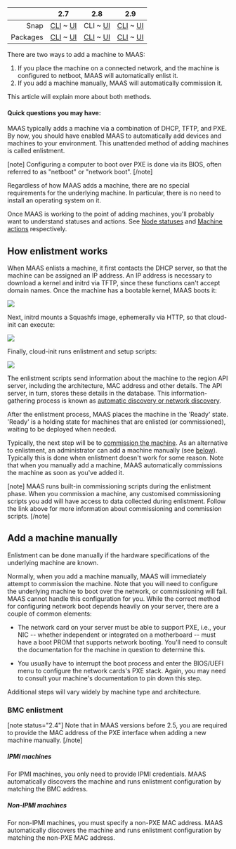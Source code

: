 <!-- deb-2-7-cli
||2.7|2.8|2.9|
|-----:|:-----:|:-----:|:-----:|
|Snap|[CLI](/t/add-machines-snap-2-7-cli/2274) ~ [UI](/t/add-machines-snap-2-7-ui/2275)|[CLI](/t/add-machines-snap-2-8-cli/2276) ~ [UI](/t/add-machines-snap-2-8-ui/2277)|[CLI](/t/add-machines-snap-2-9-cli/2278) ~ [UI](/t/add-machines-snap-2-9-ui/2279)|
|Packages|CLI ~ [UI](/t/add-machines-deb-2-7-ui/2281)|[CLI](/t/add-machines-deb-2-8-cli/2282) ~ [UI](/t/add-machines-deb-2-8-ui/2283)|[CLI](/t/add-machines-deb-2-9-cli/2284) ~ [UI](/t/add-machines-deb-2-9-ui/2285)|
 deb-2-7-cli -->

<!-- deb-2-7-ui
||2.7|2.8|2.9|
|-----:|:-----:|:-----:|:-----:|
|Snap|[CLI](/t/add-machines-snap-2-7-cli/2274) ~ [UI](/t/add-machines-snap-2-7-ui/2275)|[CLI](/t/add-machines-snap-2-8-cli/2276) ~ [UI](/t/add-machines-snap-2-8-ui/2277)|[CLI](/t/add-machines-snap-2-9-cli/2278) ~ [UI](/t/add-machines-snap-2-9-ui/2279)|
|Packages|[CLI](/t/add-machines-deb-2-7-cli/2280) ~ UI|[CLI](/t/add-machines-deb-2-8-cli/2282) ~ [UI](/t/add-machines-deb-2-8-ui/2283)|[CLI](/t/add-machines-deb-2-9-cli/2284) ~ [UI](/t/add-machines-deb-2-9-ui/2285)|
 deb-2-7-ui -->

<!-- deb-2-8-cli
||2.7|2.8|2.9|
|-----:|:-----:|:-----:|:-----:|
|Snap|[CLI](/t/add-machines-snap-2-7-cli/2274) ~ [UI](/t/add-machines-snap-2-7-ui/2275)|[CLI](/t/add-machines-snap-2-8-cli/2276) ~ [UI](/t/add-machines-snap-2-8-ui/2277)|[CLI](/t/add-machines-snap-2-9-cli/2278) ~ [UI](/t/add-machines-snap-2-9-ui/2279)|
|Packages|[CLI](/t/add-machines-deb-2-7-cli/2280) ~ [UI](/t/add-machines-deb-2-7-ui/2281)|CLI ~ [UI](/t/add-machines-deb-2-8-ui/2283)|[CLI](/t/add-machines-deb-2-9-cli/2284) ~ [UI](/t/add-machines-deb-2-9-ui/2285)|
 deb-2-8-cli -->

<!-- deb-2-8-ui
||2.7|2.8|2.9|
|-----:|:-----:|:-----:|:-----:|
|Snap|[CLI](/t/add-machines-snap-2-7-cli/2274) ~ [UI](/t/add-machines-snap-2-7-ui/2275)|[CLI](/t/add-machines-snap-2-8-cli/2276) ~ [UI](/t/add-machines-snap-2-8-ui/2277)|[CLI](/t/add-machines-snap-2-9-cli/2278) ~ [UI](/t/add-machines-snap-2-9-ui/2279)|
|Packages|[CLI](/t/add-machines-deb-2-7-cli/2280) ~ [UI](/t/add-machines-deb-2-7-ui/2281)|[CLI](/t/add-machines-deb-2-8-cli/2282) ~ UI|[CLI](/t/add-machines-deb-2-9-cli/2284) ~ [UI](/t/add-machines-deb-2-9-ui/2285)|
 deb-2-8-ui -->

<!-- deb-2-9-cli
||2.7|2.8|2.9|
|-----:|:-----:|:-----:|:-----:|
|Snap|[CLI](/t/add-machines-snap-2-7-cli/2274) ~ [UI](/t/add-machines-snap-2-7-ui/2275)|[CLI](/t/add-machines-snap-2-8-cli/2276) ~ [UI](/t/add-machines-snap-2-8-ui/2277)|[CLI](/t/add-machines-snap-2-9-cli/2278) ~ [UI](/t/add-machines-snap-2-9-ui/2279)|
|Packages|[CLI](/t/add-machines-deb-2-7-cli/2280) ~ [UI](/t/add-machines-deb-2-7-ui/2281)|[CLI](/t/add-machines-deb-2-8-cli/2282) ~ [UI](/t/add-machines-deb-2-8-ui/2283)|CLI ~ [UI](/t/add-machines-deb-2-9-ui/2285)|
 deb-2-9-cli -->

<!-- deb-2-9-ui
||2.7|2.8|2.9|
|-----:|:-----:|:-----:|:-----:|
|Snap|[CLI](/t/add-machines-snap-2-7-cli/2274) ~ [UI](/t/add-machines-snap-2-7-ui/2275)|[CLI](/t/add-machines-snap-2-8-cli/2276) ~ [UI](/t/add-machines-snap-2-8-ui/2277)|[CLI](/t/add-machines-snap-2-9-cli/2278) ~ [UI](/t/add-machines-snap-2-9-ui/2279)|
|Packages|[CLI](/t/add-machines-deb-2-7-cli/2280) ~ [UI](/t/add-machines-deb-2-7-ui/2281)|[CLI](/t/add-machines-deb-2-8-cli/2282) ~ [UI](/t/add-machines-deb-2-8-ui/2283)|[CLI](/t/add-machines-deb-2-9-cli/2284) ~ UI|
 deb-2-9-ui -->

<!-- snap-2-7-cli
||2.7|2.8|2.9|
|-----:|:-----:|:-----:|:-----:|
|Snap|CLI ~ [UI](/t/add-machines-snap-2-7-ui/2275)|[CLI](/t/add-machines-snap-2-8-cli/2276) ~ [UI](/t/add-machines-snap-2-8-ui/2277)|[CLI](/t/add-machines-snap-2-9-cli/2278) ~ [UI](/t/add-machines-snap-2-9-ui/2279)|
|Packages|[CLI](/t/add-machines-deb-2-7-cli/2280) ~ [UI](/t/add-machines-deb-2-7-ui/2281)|[CLI](/t/add-machines-deb-2-8-cli/2282) ~ [UI](/t/add-machines-deb-2-8-ui/2283)|[CLI](/t/add-machines-deb-2-9-cli/2284) ~ [UI](/t/add-machines-deb-2-9-ui/2285)|
 snap-2-7-cli -->

<!-- snap-2-7-ui
||2.7|2.8|2.9|
|-----:|:-----:|:-----:|:-----:|
|Snap|[CLI](/t/add-machines-snap-2-7-cli/2274) ~ UI|[CLI](/t/add-machines-snap-2-8-cli/2276) ~ [UI](/t/add-machines-snap-2-8-ui/2277)|[CLI](/t/add-machines-snap-2-9-cli/2278) ~ [UI](/t/add-machines-snap-2-9-ui/2279)|
|Packages|[CLI](/t/add-machines-deb-2-7-cli/2280) ~ [UI](/t/add-machines-deb-2-7-ui/2281)|[CLI](/t/add-machines-deb-2-8-cli/2282) ~ [UI](/t/add-machines-deb-2-8-ui/2283)|[CLI](/t/add-machines-deb-2-9-cli/2284) ~ [UI](/t/add-machines-deb-2-9-ui/2285)|
 snap-2-7-ui -->

||2.7|2.8|2.9|
|-----:|:-----:|:-----:|:-----:|
|Snap|[CLI](/t/add-machines-snap-2-7-cli/2274) ~ [UI](/t/add-machines-snap-2-7-ui/2275)|CLI ~ [UI](/t/add-machines-snap-2-8-ui/2277)|[CLI](/t/add-machines-snap-2-9-cli/2278) ~ [UI](/t/add-machines-snap-2-9-ui/2279)|
|Packages|[CLI](/t/add-machines-deb-2-7-cli/2280) ~ [UI](/t/add-machines-deb-2-7-ui/2281)|[CLI](/t/add-machines-deb-2-8-cli/2282) ~ [UI](/t/add-machines-deb-2-8-ui/2283)|[CLI](/t/add-machines-deb-2-9-cli/2284) ~ [UI](/t/add-machines-deb-2-9-ui/2285)|

<!-- snap-2-8-ui
||2.7|2.8|2.9|
|-----:|:-----:|:-----:|:-----:|
|Snap|[CLI](/t/add-machines-snap-2-7-cli/2274) ~ [UI](/t/add-machines-snap-2-7-ui/2275)|[CLI](/t/add-machines-snap-2-8-cli/2276) ~ UI|[CLI](/t/add-machines-snap-2-9-cli/2278) ~ [UI](/t/add-machines-snap-2-9-ui/2279)|
|Packages|[CLI](/t/add-machines-deb-2-7-cli/2280) ~ [UI](/t/add-machines-deb-2-7-ui/2281)|[CLI](/t/add-machines-deb-2-8-cli/2282) ~ [UI](/t/add-machines-deb-2-8-ui/2283)|[CLI](/t/add-machines-deb-2-9-cli/2284) ~ [UI](/t/add-machines-deb-2-9-ui/2285)|
 snap-2-8-ui -->

<!-- snap-2-9-cli
||2.7|2.8|2.9|
|-----:|:-----:|:-----:|:-----:|
|Snap|[CLI](/t/add-machines-snap-2-7-cli/2274) ~ [UI](/t/add-machines-snap-2-7-ui/2275)|[CLI](/t/add-machines-snap-2-8-cli/2276) ~ [UI](/t/add-machines-snap-2-8-ui/2277)|CLI ~ [UI](/t/add-machines-snap-2-9-ui/2279)|
|Packages|[CLI](/t/add-machines-deb-2-7-cli/2280) ~ [UI](/t/add-machines-deb-2-7-ui/2281)|[CLI](/t/add-machines-deb-2-8-cli/2282) ~ [UI](/t/add-machines-deb-2-8-ui/2283)|[CLI](/t/add-machines-deb-2-9-cli/2284) ~ [UI](/t/add-machines-deb-2-9-ui/2285)|
 snap-2-9-cli -->

<!-- snap-2-9-ui
||2.7|2.8|2.9|
|-----:|:-----:|:-----:|:-----:|
|Snap|[CLI](/t/add-machines-snap-2-7-cli/2274) ~ [UI](/t/add-machines-snap-2-7-ui/2275)|[CLI](/t/add-machines-snap-2-8-cli/2276) ~ [UI](/t/add-machines-snap-2-8-ui/2277)|[CLI](/t/add-machines-snap-2-9-cli/2278) ~ UI|
|Packages|[CLI](/t/add-machines-deb-2-7-cli/2280) ~ [UI](/t/add-machines-deb-2-7-ui/2281)|[CLI](/t/add-machines-deb-2-8-cli/2282) ~ [UI](/t/add-machines-deb-2-8-ui/2283)|[CLI](/t/add-machines-deb-2-9-cli/2284) ~ [UI](/t/add-machines-deb-2-9-ui/2285)|
 snap-2-9-ui -->

There are two ways to add a machine to MAAS:

1. If you place the machine on a connected network, and the machine is configured to netboot, MAAS will automatically enlist it.
2. If you add a machine manually, MAAS will automatically commission it.

This article will explain more about both methods.

#### Quick questions you may have:

<!-- vanilla 2-7-ui 2-8-ui
* [How does enlistment work?](/t/add-machines/821#heading--enlistment)
* [How do VM host nodes work?](/t/introduction-to-vm-hosting/1524)
* [How do I add virtual machines?](https://discourse.maas.io/t/adding-a-vm-host/1549)
* [How do I add a machine manually?](/t/add-machines/821#heading--add-a-node-manually)
* [How do I add a machine via a chassis?](/t/add-machines/821#heading--add-nodes-via-a-chassis)
vanilla 2-7-ui 2-8-ui -->

<!-- cli
* [How does enlistment work?](/t/add-machines/821#heading--enlistment)
* [How do VM host nodes work?](/t/introduction-to-vm-hosting/1524)
* [How do I add virtual machines?](https://discourse.maas.io/t/adding-a-vm-host/1549)
* [How do I add a machine manually?](/t/add-machines/821#heading--add-a-node-manually)
cli -->

MAAS typically adds a machine via a combination of DHCP, TFTP, and PXE. By now, you should have enabled MAAS to automatically add devices and machines to your environment. This unattended method of adding machines is called enlistment.

[note]
Configuring a computer to boot over PXE is done via its BIOS, often referred to as "netboot" or "network boot".
[/note]

Regardless of how MAAS adds a machine, there are no special requirements for the underlying machine. In particular, there is no need to install an operating system on it.

Once MAAS is working to the point of adding machines, you'll probably want to understand statuses and actions. See [Node statuses](/t/concepts-and-terms/785#heading--node-statuses) and [Machine actions](/t/concepts-and-terms/785#heading--machine-actions) respectively.

<h2 id="heading--enlistment">How enlistment works</h2>

When MAAS enlists a machine, it first contacts the DHCP server, so that the machine can be assigned an IP address.  An IP address is necessary to download a kernel and initrd via TFTP, since these functions can't accept domain names.  Once the machine has a bootable kernel, MAAS boots it:

<a href="https://discourse.maas.io/uploads/default/original/1X/76f7113545e6950fec60bdeac06cfaf79b14b3ff.jpeg" target = "_blank"><img src="https://discourse.maas.io/uploads/default/original/1X/76f7113545e6950fec60bdeac06cfaf79b14b3ff.jpeg"></a> 

Next, initrd mounts a Squashfs image, ephemerally via HTTP, so that cloud-init can execute:

<a href="https://discourse.maas.io/uploads/default/original/1X/500f9bd2d070790a4007085705035366bee88a4a.jpeg" target = "_blank"><img src="https://discourse.maas.io/uploads/default/original/1X/500f9bd2d070790a4007085705035366bee88a4a.jpeg"></a> 

Finally, cloud-init runs enlistment and setup scripts:

<a href="https://discourse.maas.io/uploads/default/original/1X/bd87f78c8ee668a22640bf15607c9e3e532d46bb.jpeg" target = "_blank"><img src="https://discourse.maas.io/uploads/default/original/1X/bd87f78c8ee668a22640bf15607c9e3e532d46bb.jpeg"></a> 

The enlistment scripts send information about the machine to the region API server, including the architecture, MAC address and other details.  The API server, in turn, stores these details in the database. This information-gathering process is known as [automatic discovery or network discovery](/t/network-discovery/758).

After the enlistment process, MAAS places the machine in the 'Ready' state.  'Ready' is a holding state for machines that are enlisted (or commissioned), waiting to be deployed when needed.

Typically, the next step will be to [commission the machine](/t/commission-machines/822). As an alternative to enlistment, an administrator can add a machine manually (see [below](#heading--add-a-node-manually)). Typically this is done when enlistment doesn't work for some reason. Note that when you manually add a machine, MAAS automatically commissions the machine as soon as you've added it.

[note]
MAAS runs built-in commissioning scripts during the enlistment phase. When you commission a machine, any customised commissioning scripts you add will have access to data collected during enlistment. Follow the link above for more information about commissioning and commission scripts.
[/note]

<h2 id="heading--add-a-node-manually">Add a machine manually</h2>

Enlistment can be done manually if the hardware specifications of the underlying machine are known.

<!-- 2-7-ui
On the 'Machines' page of the web UI, click the 'Add hardware' button and then select 'Machine'.

Fill in the form and hit 'Save machine'. In this example, you are adding an IPMI machine:

<a href="https://assets.ubuntu.com/v1/20aa36b2-nodes-add__2.5_add-node-manually.png" target = "_blank"><img src="https://assets.ubuntu.com/v1/20aa36b2-nodes-add__2.5_add-node-manually.png"></a>

The fields on the "Add machine" screen are as follows:

* **Machine name**: This field is used to identify the machine to the user.  It can be set to anything, though it is often set to the MAC address of the machine in question.  This field is optional, in that MAAS will assign a unique, nonsense name if you leave it blank.  You can change this nonsense name later, if desired.

* **Domain**: This field sets the domain name of the domain managed by MAAS.  It can be set to anything; MAAS assigns the domain name "maas" by default.

* **Architecture**: This field refers to the architecture of the machine being added.

* **Minimum Kernal**: This field supplies a dropdown of possible kernels available for deployment on this machine.

* **Zone**: This field allows you to set the availability zone, selected from AZs that you have already created (if any).

* **Resource pool**: This field allows you to set the resource pool for this machine, selected from pools you have already created (if any).

* **MAC Address**: You should fill in this field with the MAC address of the machine you are adding.  Note that the MAC address entered here must use a colon (":") separator, although some MAC addresses are written with dash ("-") separators.

* **Power type**: You must select the power type supported by the machine you are adding, and fill in additional required fields that appear.  See [Power management](/t/power-management/830) for details on the availabile power types and the relevant parameters for each type.
2-7-ui -->

<!-- 2-8-ui vanilla
On the 'Machines' page of the web UI, click the 'Add hardware' button and then select 'Machine'.

Fill in the form and hit 'Save machine'. In this example, you are adding an IPMI machine:

<a href="https://discourse.maas.io/uploads/default/original/1X/faebe2fb37cd73252eaf9521ed1bcf31fb0e76f6.jpeg" target = "_blank"><img src="https://discourse.maas.io/uploads/default/original/1X/faebe2fb37cd73252eaf9521ed1bcf31fb0e76f6.jpeg"></a>

The fields on the "Add machine" screen are as follows:

* **Machine name**: This field is used to identify the machine to the user.  It can be set to anything, though it is often set to the MAC address of the machine in question.  This field is optional, in that MAAS will assign a unique, nonsense name if you leave it blank.  You can change this nonsense name later, if desired.

* **Domain**: This field sets the domain name of the domain managed by MAAS.  It can be set to anything; MAAS assigns the domain name "maas" by default.

* **Architecture**: This field refers to the architecture of the machine being added.

* **Minimum Kernal**: This field supplies a dropdown of possible kernels available for deployment on this machine.

* **Zone**: This field allows you to set the availability zone, selected from AZs that you have already created (if any).

* **Resource pool**: This field allows you to set the resource pool for this machine, selected from pools you have already created (if any).

* **MAC Address**: You should fill in this field with the MAC address of the machine you are adding.  Note that the MAC address entered here must use a colon (":") separator, although some MAC addresses are written with dash ("-") separators.

* **Power type**: You must select the power type supported by the machine you are adding, and fill in additional required fields that appear.  See [Power management](/t/power-management/830) for details on the availabile power types and the relevant parameters for each type.
2-8-ui vanilla -->

<!-- cli
At the command line, enter the following information:

```
stormrider@wintermute:~$ maas admin machines create \
> architecture=$ARCH \
> max_addresses=$MAC_ADDRESS \
> power_type=$POWER_TYPE \
> power_parameters_power_id=$POWER_ID \
> power_parameters_power_address=$POWER_ADDRESS \
> power_parameters_power_pass=$POWER_PASSWORD
```

When you enter the command (substituting the `$...` parameters for your own particulars), the screen will pause for a moment, and then return a stream of JSON relating to the added machine.

Here's an example with a local laptop MAAS install, using KVMs as virtual machines:

```
stormrider@wintermute:~$ maas admin machines create \
> architecture=amd64 \
> max_addresses=52:54:00:6f:b4:af \
> power_type=virsh \
> power_parameters_power_id=50f6cca2-5d89-43b9-941c-90c9fcd7c156 \
> power_parameters_power_address=qemu+ssh://stormrider@192.168.123.1/system \
> power_parameters_power_pass=xxxxxxx
```

There's also a version of this command in a script called [mkmm --kvm](/t/the-cli-cookbook/2218#heading--mkkvm) in the [CLI cookbook](/t/the-cli-cookbook/2218).

The variable fields in the `machines create` command (the `$...` items) are as follows, in this example: 

```
> architecture=$ARCH \
> mac_addresses=$MAC_ADDRESS \
> power_type=$POWER_TYPE \
> power_parameters_power_id=$POWER_ID \
> power_parameters_power_address=$POWER_ADDRESS \
> power_parameters_power_pass=$POWER_PASSWORD
```

* `$ARCH`: This field refers to the architecture of the machine being added, `amd64` in the local laptop example.

* `$MAC_ADDRESS`: This is the MAC address of the boot-enabled NIC for the machine being added.  Note that the MAC address entered here must use a colon (":") separator, although some MAC addresses are written with dash ("-") separators.

* `$POWER_TYPE`: You must select the power type supported by the machine you are adding, and fill in additional required fields that appear.  See [Power management](/t/power-management/830) for details on the availabile power types and the relevant parameters for each type. In this example, we've used a "virsh" power type (a libvirt KVM), but your choice will depend on your hardware.

* `$POWER_ID`: This is generally the UUID of the machine being added.

* `$POWER_ADDRESS/$POWER_PASSWORD`: In the case of a KVM, these are the only parameters that need to be entered.  See [Power types](https://maas.io/docs/api#power-types) in the API reference for details on the availabile power types and the relevant parameters for each type.
cli -->

Normally, when you add a machine manually, MAAS will immediately attempt to commission the machine. Note that you will need to configure the underlying machine to boot over the network, or commissioning will fail. MAAS cannot handle this configuration for you.  While the correct method for configuring network boot depends heavily on your server, there are a couple of common elements:

* The network card on your server must be able to support PXE, i.e., your NIC -- whether independent or integrated on a motherboard -- must have a boot PROM that supports network booting.  You'll need to consult the documentation for the machine in question to determine this.

* You usually have to interrupt the boot process and enter the BIOS/UEFI menu to configure the network cards's PXE stack.  Again, you may need to consult your machine's documentation to pin down this step.

Additional steps will vary widely by machine type and architecture.

<h3 id="heading--bmc-enlistment">BMC enlistment</h3>

[note status="2.4"]
Note that in MAAS versions before 2.5, you are required to provide the MAC address of the PXE interface when adding a new machine manually.
[/note]

##### IPMI machines

For IPMI machines, you only need to provide IPMI credentials. MAAS automatically discovers the machine and runs enlistment configuration by matching the BMC address.

##### Non-IPMI machines

For non-IPMI machines, you must specify a non-PXE MAC address. MAAS automatically discovers the machine and runs enlistment configuration by matching the non-PXE MAC address.

<!-- 2-7-ui
<h2 id="heading--add-nodes-via-a-chassis">Add a machine via a chassis</h2>

Use the chassis feature to add multiple machines at once. To do this, instead of selecting 'Machine' as above, choose 'Chassis' from the drop-down menu. In the following example, MAAS will add all available VMs from the given  virsh address:

<a href="https://assets.ubuntu.com/v1/d5314a8a-nodes-add__2.4_add-node-chassis.png" target = "_blank"><img src="https://assets.ubuntu.com/v1/d5314a8a-nodes-add__2.4_add-node-chassis.png"></a>

The required fields will change based on the type of chassis you choose.

[note]
As with the manual method, the underlying machines will require netbooting.
[/note]

2-7-ui -->

<!-- vanilla 2-8-ui
<h2 id="heading--add-nodes-via-a-chassis">Add a machine via a chassis</h2>

Use the chassis feature to add multiple machines at once. To do this, instead of selecting 'Machine' as above, choose 'Chassis' from the drop-down menu. In the following example, MAAS will add all available VMs from the given  virsh address:

<a href="https://discourse.maas.io/uploads/default/original/1X/e7f88bce68318cf3c6a8e97b4d31d0b6980e0f32.jpeg" target = "_blank"><img src="https://discourse.maas.io/uploads/default/original/1X/e7f88bce68318cf3c6a8e97b4d31d0b6980e0f32.jpeg"></a>

The required fields will change based on the type of chassis you choose.

[note]
As with the manual method, the underlying machines will require netbooting.
[/note]

 vanilla 2-8-ui -->